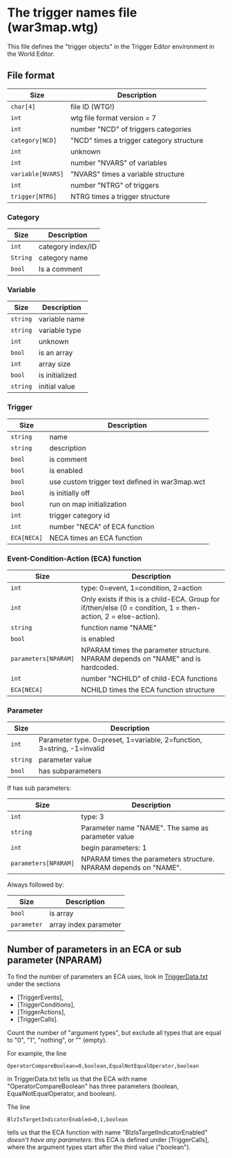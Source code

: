 # The trigger names file (war3map.wtg)

This file defines the "trigger objects" in the Trigger Editor environment in the World Editor.

## File format
| Size | Description |
|------|----------|
| `char[4]` | file ID (WTG!) |
| `int` | wtg file format version = 7 |
| `int` | number "NCD" of triggers categories |
| `category[NCD]` | "NCD" times a trigger category structure |
| `int` | unknown |
| `int` | number "NVARS" of variables |
| `variable[NVARS]` | "NVARS" times a variable structure |
| `int` | number "NTRG" of triggers |
| `trigger[NTRG]` | NTRG times a trigger structure |

### Category
| Size | Description |
|------|----------|
| `int` | category index/ID |
| `String` | category name |
| `bool` | Is a comment |

### Variable
| Size | Description |
|------|----------|
| `string` | variable name |
| `string` | variable type |
| `int` | unknown |
| `bool` | is an array |
| `int` | array size |
| `bool` | is initialized |
| `string` | initial value |

### Trigger
| Size | Description |
|------|----------|
| `string` | name |
| `string` | description |
| `bool` | is comment |
| `bool` | is enabled |
| `bool` | use custom trigger text defined in war3map.wct |
| `bool` | is initially off |
| `bool` | run on map initialization |
| `int` | trigger category id |
| `int` | number "NECA" of ECA function |
| `ECA[NECA]` | NECA times an ECA function |


### Event-Condition-Action (ECA) function
| Size | Description |
|------|----------|
| `int` | type: 0=event, 1=condition, 2=action |
| `int` | Only exists if this is a child-ECA. Group for if/then/else (0 = condition, 1 = then-action, 2 = else-action).  |
| `string` | function name "NAME" |
| `bool` | is enabled |
| `parameters[NPARAM]` | NPARAM times the parameter structure. NPARAM depends on "NAME" and is hardcoded. |
| `int` | number "NCHILD" of child-ECA functions |
| `ECA[NECA]` | NCHILD times the ECA function structure |

### Parameter
| Size | Description |
|------|----------|
| `int` | Parameter type. 0=preset, 1=variable, 2=function, 3=string, -1=invalid |
| `string` | parameter value |
| `bool` | has subparameters |

If has sub parameters:

| Size | Description |
|------|----------|
| `int` | type: 3 |
| `string` | Parameter name "NAME". The same as parameter value |
| `int` | begin parameters: 1 |
| `parameters[NPARAM]` | NPARAM times the parameters structure. NPARAM depends on "NAME". |

Always followed by:

| Size | Description |
|------|----------|
| `bool` | is array |
| `parameter` | array index parameter |

## Number of parameters in an ECA or sub parameter (NPARAM)

To find the number of parameters an ECA uses, look in [TriggerData.txt](https://github.com/SimonMossmyr/w3x-spec/blob/master/TriggerDataTxt.md) under the sections

  - \[TriggerEvents\],
  - \[TriggerConditions\],
  - \[TriggerActions\],
  - \[TriggerCalls\].

Count the number of "argument types", but exclude all types that are equal to "0", "1", "nothing", or "" (empty).

For example, the line
```
OperatorCompareBoolean=0,boolean,EqualNotEqualOperator,boolean
```
in TriggerData.txt tells us that the ECA with name "OperatorCompareBoolean" has three parameters (boolean, EqualNotEqualOperator, and boolean).

The line
```
BlzIsTargetIndicatorEnabled=0,1,boolean
```
tells us that the ECA function with name "BlzIsTargetIndicatorEnabled" *doesn't have any parameters*: this ECA is defined under \[TriggerCalls\], where the argument types start after the third value ("boolean"). 
